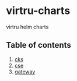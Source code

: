# virtru-charts
virtru helm charts

## Table of contents
1. [cks](cks)
2. [cse](cse)
3. [gateway](gateway)